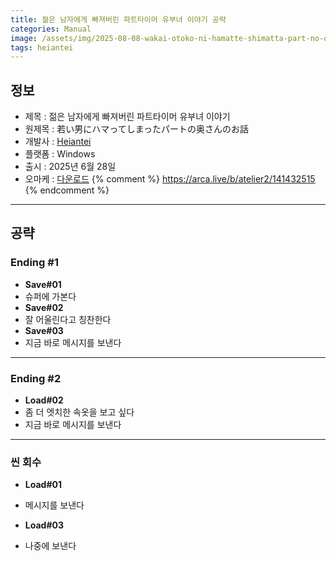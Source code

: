 ```yaml
---
title: 젊은 남자에게 빠져버린 파트타이머 유부녀 이야기 공략
categories: Manual
image: /assets/img/2025-08-08-wakai-otoko-ni-hamatte-shimatta-part-no-okusan-no-ohanashi-1.jpg
tags: heiantei
---
```


## 정보

* 제목 : 젊은 남자에게 빠져버린 파트타이머 유부녀 이야기
* 원제목 : 若い男にハマってしまったパートの奥さんのお話
* 개발사 : [Heiantei](/tags/heiantei)
* 플랫폼 : Windows
* 출시 : 2025년 6월 28일
* 오마케 : [다운로드](/assets/omake/wakai-otoko-ni-hamatte-shimatta-part-no-okusan-no-ohanashi.zip)
{% comment %}
https://arca.live/b/atelier2/141432515
{% endcomment %}

---

## 공략

### Ending #1

* **Save#01**
* 슈퍼에 가본다
* **Save#02**
* 잘 어울린다고 칭찬한다
* **Save#03**
* 지금 바로 메시지를 보낸다

---

### Ending #2

* **Load#02**
* 좀 더 엣치한 속옷을 보고 싶다
* 지금 바로 메시지를 보낸다

---

### 씬 회수

* **Load#01**
* 메시지를 보낸다

* **Load#03**
* 나중에 보낸다